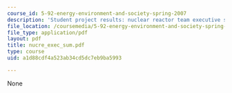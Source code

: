 ```yaml
---
course_id: 5-92-energy-environment-and-society-spring-2007
description: 'Student project results: nuclear reactor team executive summary.'
file_location: /coursemedia/5-92-energy-environment-and-society-spring-2007/a1d88cdf4a523ab34cd5dc7eb9ba5993_nucre_exec_sum.pdf
file_type: application/pdf
layout: pdf
title: nucre_exec_sum.pdf
type: course
uid: a1d88cdf4a523ab34cd5dc7eb9ba5993

---
```

None